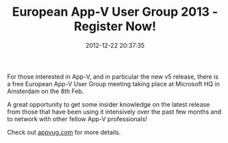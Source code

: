 ﻿---
title: European App-V User Group 2013 - Register Now!
slug: european-app-v-user-group-2013-register-now
date: '2012-12-22 20:37:35'
redirect_from: /2012/12/european-app-v-user-group-2013-register-now/
layout: single
classes: wide
categories:
  - App-V
tags:
  - App-V
---

For those interested in App-V, and in particular the new v5 release, there is a free European App-V User Group meeting taking place at Microsoft HQ in Amsterdam on the 8th Feb.

A great opportunity to get some insider knowledge on the latest release from those that have been using it intensively over the past few months and to network with other fellow App-V professionals!

Check out [appvug.com](http://appvug.com) for more details.